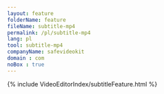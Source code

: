```yaml
---
layout: feature
folderName: feature
fileName: subtitle-mp4
permalink: /pl/subtitle-mp4
lang: pl
tool: subtitle-mp4
companyName: safevideokit
domain : com
noBox : true
---
```


{% include VideoEditorIndex/subtitleFeature.html %}

   